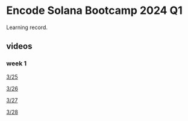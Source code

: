 # Encode Solana Bootcamp 2024 Q1

Learning record.

## videos

### week 1

[3/25](https://youtu.be/ixWmCB2Igkk?si=eSioMniKYtIOqQn1)

[3/26](https://youtu.be/bSEivS3yiBM?si=b-egAHFeCBAEeNkr)

[3/27](https://youtu.be/MZJ1iXD48Qk?si=m0SyzQn5-WO38cR0)

[3/28](https://youtu.be/c8QklKua6-Y?si=kTlfTq0rt0T_wAbt)
